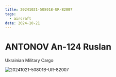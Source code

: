 ```yaml
---
title: 20241021-50801B-UR-82007
tags:
  - aircraft
date: 2024-10-21
---
```


# ANTONOV An-124 Ruslan

Ukrainian Military Cargo

![20241021-50801B-UR-82007](/aircraft/20241021-50801B-UR-82007.jpg)